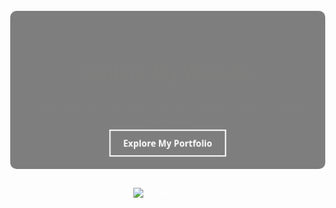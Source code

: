 <DOCTYPE html>
<html lang="en">
<head>
    <meta charset="UTF-8">
    <meta name="viewport" content="width=device-width, initial-scale=1.0">
    <title>Thank You!</title>
    <style>
        body {
            font-family: 'Segoe UI', Tahoma, Geneva, Verdana, sans-serif;
            color: #fff;
            text-align: center;
            padding: 50px;
            display: flex;
            flex-direction: column;
            justify-content: center;
            align-items: center;
            min-height: 100vh;
            margin: 0;
            background: url('https://images.unsplash.com/photo-1497294815431-9365093b7331?ixlib=rb-4.0.3&ixid=M3wxMjA3fDB8MHxwaG90by1wYWdlfHx8fGVufDB8fHx8fA%3D%3D') no-repeat center center fixed;
            background-size: cover;
            animation: fadeIn 1s ease-in;
        }
        /* ... बाकी CSS स्टाइलिंग ... */
    </style>
</head>
<body>
    <main>
        <div style="background-color: rgba(0, 0, 0, 0.5); padding: 20px; border-radius: 10px; max-width: 600px; margin: 0 auto;">
            <h1 style="color: #ffdd57; margin-bottom: 20px; animation: fadeInUp 1s ease-in-out forwards;">Explore My Website</h1>
            <p style="font-size: 1.2em; line-height: 1.6; margin-bottom: 20px; animation: fadeInUp 1s ease-in-out forwards;">Welcome Discover more about my work by visiting my main site.</p>
            <a href="https://suman-mehta.github.io/My-website-/" class="button" aria-label="Go Back Home" style="border: 2px solid white; padding: 10px 20px; font-weight: bold; text-decoration: none; color: white; display: inline-block; animation: pulse 2s infinite;">Explore My Portfolio</a>
        </div>
        <div class="gif-container" style="margin-top: 30px;">
            <img src="https://media4.giphy.com/media/JlknBlMbcebNMRTvMX/giphy.gif?cid=6c09b952e9k9bac8f04t3sqwgqhaksad5wgplvjlai56uw2y&ep=v1_internal_gif_by_id&rid=giphy.gif&ct=s" alt="Thank You GIF" style="max-width: 100%; height: auto;">
        </div>
    </main>
    <style>
        @keyframes fadeInUp {
            from { transform: translateY(20px); opacity: 0; }
            to { transform: translateY(0); opacity: 1; }
        }
        @keyframes pulse {
            0% { transform: scale(1); }
            50% { transform: scale(1.1); }
            100% { transform: scale(1); }
        }
    </style>
</body>
</html>
